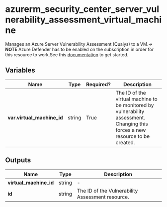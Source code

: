 # azurerm_security_center_server_vulnerability_assessment_virtual_machine

Manages an Azure Server Vulnerability Assessment (Qualys) to a VM.-> **NOTE** Azure Defender has to be enabled on the subscription in order for this resource to work.See this [documentation](https://docs.microsoft.com/azure/security-center/security-center-get-started) to get started.

## Variables

| Name | Type | Required? |  Description |
| ---- | ---- | --------- |  ----------- |
| **var.virtual_machine_id** | string | True | The ID of the virtual machine to be monitored by vulnerability assessment. Changing this forces a new resource to be created. | 



## Outputs

| Name | Type | Description |
| ---- | ---- | --------- | 
| **virtual_machine_id** | string  | - | 
| **id** | string  | The ID of the Vulnerability Assessment resource. | 